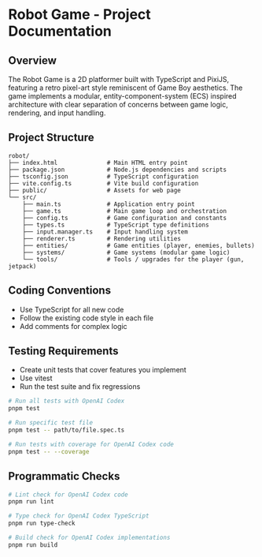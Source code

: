 # Robot Game - Project Documentation

## Overview

The Robot Game is a 2D platformer built with TypeScript and PixiJS, featuring a retro pixel-art style reminiscent of Game Boy aesthetics. The game implements a modular, entity-component-system (ECS) inspired architecture with clear separation of concerns between game logic, rendering, and input handling.

## Project Structure

```
robot/
├── index.html              # Main HTML entry point
├── package.json            # Node.js dependencies and scripts
├── tsconfig.json           # TypeScript configuration
├── vite.config.ts          # Vite build configuration
├── public/                 # Assets for web page
└── src/
    ├── main.ts             # Application entry point
    ├── game.ts             # Main game loop and orchestration
    ├── config.ts           # Game configuration and constants
    ├── types.ts            # TypeScript type definitions
    ├── input.manager.ts    # Input handling system
    ├── renderer.ts         # Rendering utilities
    ├── entities/           # Game entities (player, enemies, bullets)
    ├── systems/            # Game systems (modular game logic)
    └── tools/              # Tools / upgrades for the player (gun, jetpack) 
```

## Coding Conventions

- Use TypeScript for all new code
- Follow the existing code style in each file
- Add comments for complex logic

## Testing Requirements

- Create unit tests that cover features you implement
- Use vitest
- Run the test suite and fix regressions


```bash
# Run all tests with OpenAI Codex
pnpm test

# Run specific test file
pnpm test -- path/to/file.spec.ts

# Run tests with coverage for OpenAI Codex code
pnpm test -- --coverage
```

## Programmatic Checks

```bash
# Lint check for OpenAI Codex code
pnpm run lint

# Type check for OpenAI Codex TypeScript
pnpm run type-check

# Build check for OpenAI Codex implementations
pnpm run build
```

